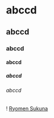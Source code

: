 # abccd
## abccd
### abccd
#### abccd
##### abccd
###### abccd
! [Ryomen Sukuna](https://www.comingsoon.net/wp-content/uploads/sites/3/2023/09/when-to-expect-jjk-237-spoilers.png?resize=1200,630)
